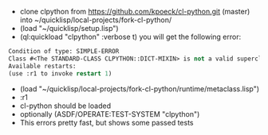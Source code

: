 * clone clpython from https://github.com/kpoeck/cl-python.git (master) into ~/quicklisp/local-projects/fork-cl-python/
* (load "~/quicklisp/setup.lisp")
* (ql:quickload "clpython" :verbose t)
you will get the following error:
```lisp
Condition of type: SIMPLE-ERROR
Class #<The STANDARD-CLASS CLPYTHON::DICT-MIXIN> is not a valid superclass for #<The CLPYTHON::PY-META-TYPE CLPYTHON:PY-TYPE>
Available restarts:
(use :r1 to invoke restart 1)
````
* (load "~/quicklisp/local-projects/fork-cl-python/runtime/metaclass.lisp")
* :r1
* cl-python should be loaded
* optionally (ASDF/OPERATE:TEST-SYSTEM "clpython")
* This errors pretty fast, but shows some passed tests

